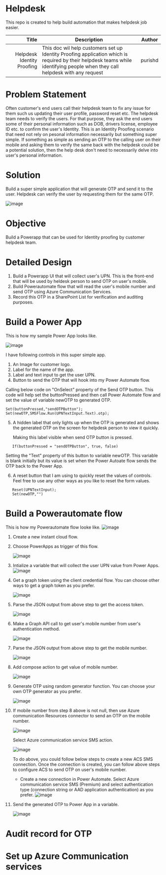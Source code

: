 # Helpdesk
This repo is created to help build automation that makes helpdesk job easier.

| Title | Description |Author|
|-----:|---------------|-----|
| Helpdesk Identity Proofing|This doc wil help customers set up Identity Proofing application which is required by their helpdesk teams while identifying people when they call helpdesk with any request               |purishd|

# Problem Statement
Often customer's end users call their helpdesk team to fix any issue for them such us updating their user profile, password reset etc. The helpdesk team needs to verify the users. For that purpose, they ask the end users some of their personal information such as DOB, drivers license, employee ID etc. to confirm the user's Identity. This is an Identity Proofing scenario that need not rely on pesonal information necessarily but something super simple. If something as simple as sending an OTP to the calling user on their mobile and asking them to verify the same back with the helpdesk could be a potential solution, then the help desk don't need to necessarily delve into user's personal information.

# Solution
Build a super simple application that will generate OTP and send it to the user. Helpdesk can verify the user by requesting them for the same OTP.

![image](https://github.com/purishd/Helpdesk/assets/11908199/fb3af27e-bf35-4a36-9e92-aa1a66cae03a)


# Objective
Build a Powerapp that can be used for Identity proofing by customer helpdesk team.

# Detailed Design
1. Build a Powerapp UI that will collect user's UPN. This is the front-end that will be used by heldesk person to send OTP on user's mobile.
2. Build Powerautomate flow that will read the user's mobile number and send OTP using Azure Communication Services.
3. Record this OTP in a SharePoint List for verification and auditing purposes.

# Build a Power App

This is how my sample Power App looks like.

![image](https://github.com/purishd/Helpdesk/assets/11908199/e9891599-a7a3-43fc-877e-3efcd864e1d0)

I have following controls in this super simple app.
1. An Image for customer logo.
2. Label for the name of the app.
3. Label and text input to get the user UPN.
4. Button to send the OTP that will hook into my Power Automate flow.

Calling below code on "OnSelect" property of the Send OTP button. This code will help set the buttonPressed and then call Power Automate flow and set the value of variable newOTP to generated OTP.
```
Set(buttonPressed,"sendOTPButton");
Set(newOTP,SMSFlow.Run(UPNTextInput.Text).otp);
```

5. A hidden label that only lights up when the OTP is generated and shows the generated OTP on the screen for helpdesk person to view it quickly.

   Making this label visible when send OTP button is pressed.
```
   If(buttonPressed = "sendOTPButton", true, false)
```
   Setting the "Text" property of this button to variable newOTP. This variable is blank initially but its value is set when the Power Autoate flow sends the OTP back to the Power App.
  
6. A reset button that I am using to quickly reset the values of controls. Feel free to use any other ways as you like to reset the form values.
```
   Reset(UPNTextInput);
   Set(newOTP,"")
```
# Build a Powerautomate flow
This is how my Powerautomate flow looke like.
![image](https://github.com/purishd/Helpdesk/assets/11908199/caa34969-084f-4273-8dea-8a3345774e4f)

1. Create a new instant cloud flow.
2. Choose PowerApps as trigger of this flow.
   
   ![image](https://github.com/purishd/Helpdesk/assets/11908199/182114f9-571d-41ed-869f-ea5900b51320)

4. Intialize a variable that will collect the user UPN value from Power Apps.
   ![image](https://github.com/purishd/Helpdesk/assets/11908199/edfb4b98-682f-456e-9d05-c95336dff09c)

5. Get a graph token using the client credential flow. You can choose other ways to get a graph token as you prefer.
   
   ![image](https://github.com/purishd/Helpdesk/assets/11908199/0228d6d2-40f6-4d35-9901-f9a733f7c602)

7. Parse the JSON output from above step to get the access token.

   ![image](https://github.com/purishd/Helpdesk/assets/11908199/eece5f1f-44ec-4cc6-a3d7-342aa4f6773c)

9. Make a Graph API call to get user's mobile number from user's authentication method.

    ![image](https://github.com/purishd/Helpdesk/assets/11908199/f617440d-6479-489b-a502-0914b58e2c8c)

11. Parse the JSON output from above step to get the mobile number.

    ![image](https://github.com/purishd/Helpdesk/assets/11908199/9546c676-328e-4a63-adc5-a5dff4580bb8)

13. Add compose action to get value of mobile number.

    ![image](https://github.com/purishd/Helpdesk/assets/11908199/aea4c72e-895a-4503-a35d-80f76c9ec7e1)

15. Generate OTP using random generator function. You can choose your own OTP generator as you prefer.

    ![image](https://github.com/purishd/Helpdesk/assets/11908199/cbb6520c-be58-4768-b55b-e610e9953b14)

17. If mobile number from step 8 above is not null, then use Azure communication Resources connector to send an OTP on the mobile number.

    ![image](https://github.com/purishd/Helpdesk/assets/11908199/3e9d1786-f202-41e5-ab91-99562c5edd3e)

    Select Azure communication service SMS action.

    ![image](https://github.com/purishd/Helpdesk/assets/11908199/be16cd13-ab7b-403b-a991-b048f74a0c4c)

    To do above, you could follow below steps to create a new ACS SMS connection. Once the connection is created, you can follow above steps to configure ACS to send OTP on user's mobile number.

    - Create a new connection in Power Automate. Select Azure communication service SMS (Premium) and select authentication type (connection string or AAD application authentication) as you prefer.
    ![image](https://github.com/purishd/Helpdesk/assets/11908199/03a68788-a352-4d4d-b258-33b0425d8c76)

19. Send the generated OTP to Power App in a variable.

    ![image](https://github.com/purishd/Helpdesk/assets/11908199/ddc9f752-7533-49aa-bd82-12df9fd43e38)


# Audit record for OTP

# Set up Azure Communication services
